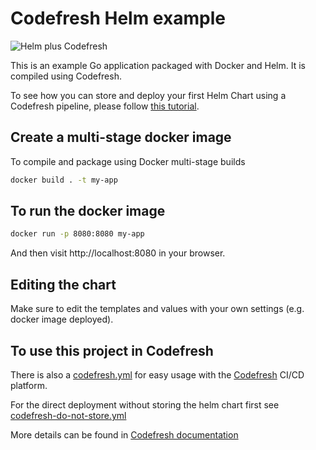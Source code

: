 # Codefresh Helm example

![Helm plus Codefresh](codefresh-helm.jpg)

This is an example Go application packaged with Docker and Helm.
It is compiled using Codefresh.

To see how you can store and deploy your first Helm Chart using a Codefresh pipeline, please follow [this tutorial](https://codefresh.io/docs/docs/yaml-examples/examples/helm/).


## Create a multi-stage docker image

To compile and package using Docker multi-stage builds

```bash
docker build . -t my-app
```

## To run the docker image

```bash
docker run -p 8080:8080 my-app
```

And then visit http://localhost:8080 in your browser.

## Editing the chart

Make sure to edit the templates and values with your own settings (e.g. docker image deployed).

## To use this project in Codefresh

There is also a [codefresh.yml](codefresh.yml) for easy usage with the [Codefresh](https://codefresh.io/) CI/CD platform.

For the direct deployment without storing the helm chart first see [codefresh-do-not-store.yml](codefresh-do-not-store.yml)

More details can be found in [Codefresh documentation](https://codefresh.io/docs/docs/yaml-examples/examples/helm)

